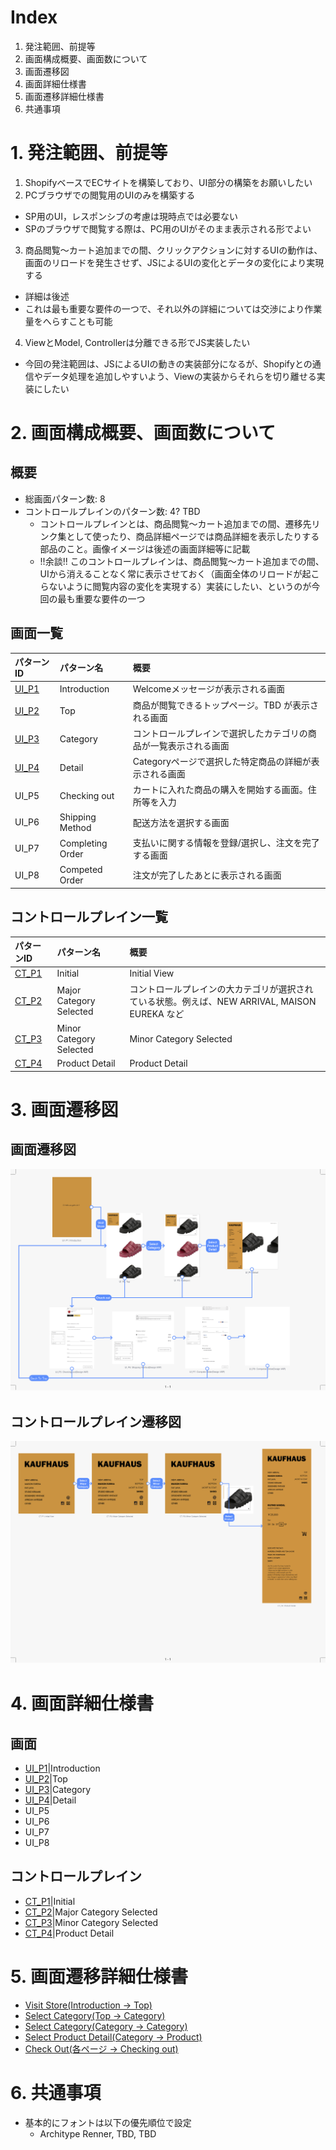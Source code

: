 # Index

1. 発注範囲、前提等
2. 画面構成概要、画面数について
3. 画面遷移図
4. 画面詳細仕様書
5. 画面遷移詳細仕様書
6. 共通事項

# 1. 発注範囲、前提等

1. ShopifyベースでECサイトを構築しており、UI部分の構築をお願いしたい
2. PCブラウザでの閲覧用のUIのみを構築する
  * SP用のUI，レスポンシブの考慮は現時点では必要ない
  * SPのブラウザで閲覧する際は、PC用のUIがそのまま表示される形でよい
3. 商品閲覧〜カート追加までの間、クリックアクションに対するUIの動作は、画面のリロードを発生させず、JSによるUIの変化とデータの変化により実現する
  * 詳細は後述
  * これは最も重要な要件の一つで、それ以外の詳細については交渉により作業量をへらすことも可能
4. ViewとModel, Controllerは分離できる形でJS実装したい
  * 今回の発注範囲は、JSによるUIの動きの実装部分になるが、Shopifyとの通信やデータ処理を追加しやすいよう、Viewの実装からそれらを切り離せる実装にしたい


# 2. 画面構成概要、画面数について

## 概要

* 総画面パターン数: 8
* コントロールプレインのパターン数: 4? TBD
  * コントロールプレインとは、商品閲覧〜カート追加までの間、遷移先リンク集として使ったり、商品詳細ページでは商品詳細を表示したりする部品のこと。画像イメージは後述の画面詳細等に記載
  * !!余談!! このコントロールプレインは、商品閲覧〜カート追加までの間、UIから消えることなく常に表示させておく（画面全体のリロードが起こらないように閲覧内容の変化を実現する）実装にしたい、というのが今回の最も重要な要件の一つ

## 画面一覧

|パターンID|パターン名|概要|
|:--|:--|:--|
|[UI_P1](UIDetail/UI_P1_Introduction/detail.md)|Introduction|Welcomeメッセージが表示される画面|
|[UI_P2](UIDetail/UI_P2_Top/detail.md)|Top|商品が閲覧できるトップページ。TBD が表示される画面|
|[UI_P3](UIDetail/UI_P3_Category/detail.md)|Category|コントロールプレインで選択したカテゴリの商品が一覧表示される画面|
|[UI_P4](UIDetail/UI_P4_Detail/detail.md)|Detail|Categoryページで選択した特定商品の詳細が表示される画面|
|UI_P5|Checking out|カートに入れた商品の購入を開始する画面。住所等を入力|
|UI_P6|Shipping Method|配送方法を選択する画面|
|UI_P7|Completing Order|支払いに関する情報を登録/選択し、注文を完了する画面|
|UI_P8|Competed Order|注文が完了したあとに表示される画面|

## コントロールプレイン一覧

|パターンID|パターン名|概要|
|:--|:--|:--|
|[CT_P1](CTDetail/CT_P1_Initial/detail.md)|Initial|Initial View|初期状態|
|[CT_P2](CTDetail/CT_P2_MajorCategorySelected/detail.md)|Major Category Selected|コントロールプレインの大カテゴリが選択されている状態。例えば、NEW ARRIVAL, MAISON EUREKA など|
|[CT_P3](CTDetail/CT_P3_MinorCategorySelected/detail.md)|Minor Category Selected|Minor Category Selected|CT_P2で大カテゴリ選択後、例えば、TOP, BOTTOM, SHOES などの小カテゴリが選択されている状態|
|[CT_P4](CTDetail/CT_P4_ProductDetail/detail.md)|Product Detail|Product Detail|特定商品を選択した際に表示。価格やサイズ、商品の解説文章などを表示|

# 3. 画面遷移図

## 画面遷移図

![画面遷移図](overflow/ViewFlowOverview.png "画面遷移図")

## コントロールプレイン遷移図

![コントロールプレイン遷移図](overflow/ControlPlane.png "コントロールプレイン遷移図")

# 4. 画面詳細仕様書

## 画面

* [UI_P1](CTDetail/UI_P1_Introduction/detail.md)|Introduction
* [UI_P2](CTDetail/UI_P2_Top/detail.md)|Top
* [UI_P3](CTDetail/UI_P3_Category/detail.md)|Category
* [UI_P4](CTDetail/UI_P4_Detail/detail.md)|Detail
* UI_P5
* UI_P6
* UI_P7
* UI_P8

## コントロールプレイン

* [CT_P1](CTDetail/CT_P1_Initial/detail.md)|Initial
* [CT_P2](UIDetail/CT_P2_MajorCategorySelected/detail.md)|Major Category Selected
* [CT_P3](UIDetail/CT_P3_MinorCategorySelected/detail.md)|Minor Category Selected
* [CT_P4](UIDetail/CT_P4_ProductDetail/detail.md)|Product Detail


# 5. 画面遷移詳細仕様書

* [Visit Store(Introduction -> Top)](SegueDetail/VisitStore/detail.md)
* [Select Category(Top -> Category)](SegueDetail/SelectCategoryMajor/detail.md)
* [Select Category(Category -> Category)](SegueDetail/SelectCategoryMajor/detail.md)
* [Select Product Detail(Category -> Product)](SegueDetail/SelectProductDetail/detail.md)
* [Check Out(各ページ -> Checking out)](SegueDetail/CheckOut/detail.md)


# 6. 共通事項

* 基本的にフォントは以下の優先順位で設定
  * Architype Renner, TBD, TBD
